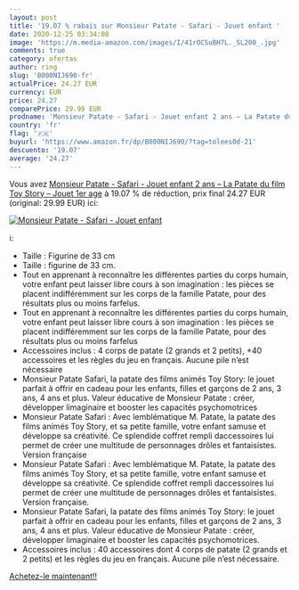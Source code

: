 ```yaml
---
layout: post
title: '19.07 % rabais sur Monsieur Patate - Safari - Jouet enfant '
date: 2020-12-25 03:34:08
image: 'https://m.media-amazon.com/images/I/41rOCSuBH7L._SL200_.jpg'
comments: true
category: ofertas
author: ring
slug: 'B000NIJ690-fr'
actualPrice: 24.27 EUR
currency: EUR
price: 24.27
comparePrice: 29.99 EUR
prodname: 'Monsieur Patate - Safari - Jouet enfant 2 ans – La Patate du film Toy Story – Jouet 1er age'
country: 'fr'
flag: '🇫🇷'
buyurl: 'https://www.amazon.fr/dp/B000NIJ690/?tag=tolees0d-21'
descuento: '19.07'
average: '24.27'
---
```


Vous avez [Monsieur Patate - Safari - Jouet enfant 2 ans – La Patate du film Toy Story – Jouet 1er age](https://www.amazon.fr/dp/B000NIJ690/?tag=tolees0d-21)  à  19.07 % de réduction, prix final  24.27 EUR (original: 29.99 EUR) ici:

[![Monsieur Patate - Safari - Jouet enfant ](https://m.media-amazon.com/images/I/41rOCSuBH7L._SL200_.jpg)](https://www.amazon.fr/dp/B000NIJ690/?tag=tolees0d-21)

ℹ️:

- Taille : Figurine de 33 cm
- Taille : figurine de 33 cm.
- Tout en apprenant à reconnaître les différentes parties du corps humain, votre enfant peut laisser libre cours à son imagination : les pièces se placent indifféremment sur les corps de la famille Patate, pour des résultats plus ou moins farfelus.
- Tout en apprenant à reconnaître les différentes parties du corps humain, votre enfant peut laisser libre cours à son imagination : les pièces se placent indifféremment sur les corps de la famille Patate, pour des résultats plus ou moins farfelus
- Accessoires inclus : 4 corps de patate (2 grands et 2 petits), +40 accessoires et les règles du jeu en français. Aucune pile n’est nécessaire
- Monsieur Patate Safari, la patate des films animés Toy Story: le jouet parfait à offrir en cadeau pour les enfants, filles et garçons de 2 ans, 3 ans, 4 ans et plus. Valeur éducative de Monsieur Patate : créer, développer limaginaire et booster les capacités psychomotrices
- Monsieur Patate Safari : Avec lemblématique M. Patate, la patate des films animés Toy Story, et sa petite famille, votre enfant samuse et développe sa créativité. Ce splendide coffret rempli daccessoires lui permet de créer une multitude de personnages drôles et fantaisistes. Version française
- Monsieur Patate Safari : Avec lemblématique M. Patate, la patate des films animés Toy Story, et sa petite famille, votre enfant samuse et développe sa créativité. Ce splendide coffret rempli daccessoires lui permet de créer une multitude de personnages drôles et fantaisistes. Version française.
- Monsieur Patate Safari, la patate des films animés Toy Story: le jouet parfait à offrir en cadeau pour les enfants, filles et garçons de 2 ans, 3 ans, 4 ans et plus. Valeur éducative de Monsieur Patate : créer, développer limaginaire et booster les capacités psychomotrices.
- Accessoires inclus : 40 accessoires dont 4 corps de patate (2 grands et 2 petits) et les règles du jeu en français. Aucune pile n’est nécessaire.

[Achetez-le maintenant!!](https://www.amazon.fr/dp/B000NIJ690/?tag=tolees0d-21)
